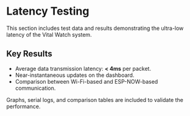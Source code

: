 # Latency Testing

This section includes test data and results demonstrating the ultra-low latency of the Vital Watch system.

## Key Results
- Average data transmission latency: **< 4ms** per packet.
- Near-instantaneous updates on the dashboard.
- Comparison between Wi-Fi-based and ESP-NOW-based communication.

Graphs, serial logs, and comparison tables are included to validate the performance.

